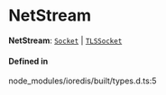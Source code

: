 # NetStream

 **NetStream**: [`Socket`](../classes/Socket.md) \| [`TLSSocket`](../classes/TLSSocket.md)

#### Defined in

node_modules/ioredis/built/types.d.ts:5

